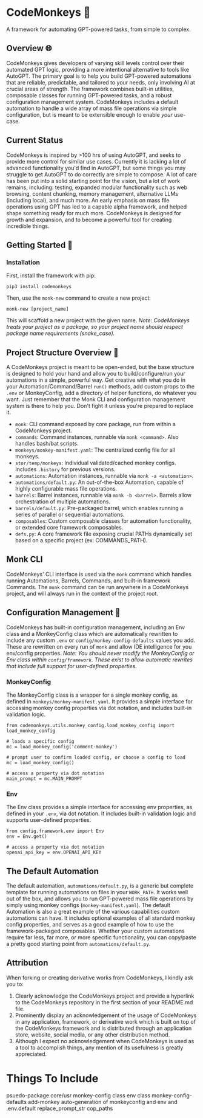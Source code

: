 # CodeMonkeys 🐒

A framework for automating GPT-powered tasks, from simple to complex.

## Overview 🌐

CodeMonkeys gives developers of varying skill levels control over their automated GPT logic, providing a more intentional alternative to tools like AutoGPT. The primary goal is to help you build GPT-powered automations that are reliable, predictable, and tailored to your needs, only involving AI at crucial areas of strength. The framework combines built-in utilities, composable classes for running GPT-powered tasks, and a robust configuration management system. CodeMonkeys includes a default automation to handle a wide array of mass file operations via simple configuration, but is meant to be extensible enough to enable *your* use-case.

## Current Status
CodeMonkeys is inspired by >100 hrs of using AutoGPT, and seeks to provide more control for similar use cases. Currently it is lacking a lot of advanced functionality you'd find in AutoGPT, but some things you may struggle to get AutoGPT to do correctly are simple to compose. A lot of care has been put into a solid starting point for the vision, but a lot of work remains, including: testing, expanded modular functionality such as web browsing, content chunking, memory management, alternative LLMs (including local), and much more. An early emphasis on mass file operations using GPT has led to a capable alpha framework, and helped shape something ready for much more. CodeMonkeys is designed for growth and expansion, and to become a powerful tool for creating incredible things.

## Getting Started 🚀

### Installation

First, install the framework with pip:
```
pip3 install codemonkeys
```

Then, use the `monk-new` command to create a new project:
```
monk-new [project_name]
```
This will scaffold a new project with the given name. _Note: CodeMonkeys treats your project as a package, so your project name should respect package name requirements (snake_case)._

## Project Structure Overview 📁
A CodeMonkeys project is meant to be open-ended, but the base structure is designed to hold your hand and allow you to build/configure/run your automations in a simple, powerful way. Get creative with what you do in your Automation/Command/Barrel `run()` methods, add custom props to the `.env` or MonkeyConfig, add a directory of helper functions, do whatever you want. Just remember that the Monk CLI and configuration management system is there to help you. Don't fight it unless you're prepared to replace it.

* `monk`: CLI command exposed by core package, run from within a CodeMonkeys project.
* `commands`: Command instances, runnable via `monk <command>`. Also handles bash/bat scripts.
* `monkeys/monkey-manifest.yaml`: The centralized config file for all monkeys.
* `stor/temp/monkeys`: Individual validated/cached monkey configs. Includes `.history` for previous versions.
* `automations`: Automation instances, runnable via `monk -a <automation>`.
* `automations/default.py`: An out-of-the-box Automation, capable of highly configurable mass file operations.
* `barrels`: Barrel instances, runnable via `monk -b <barrel>`. Barrels allow orchestration of multiple automations.
* `barrels/default.py`: Pre-packaged barrel, which enables running a series of parallel or sequential automations.
* `composables`: Custom composable classes for automation functionality, or extended core framework composables.
* `defs.py`: A core framework file exposing crucial PATHs dynamically set based on a specific project (ex: COMMANDS_PATH).

## Monk CLI 

CodeMonkeys' CLI interface is used via the `monk` command which handles running Automations, Barrels, Commands, and built-in framework Commands. The `monk` command can be run anywhere in a CodeMonkeys project, and will always run in the context of the project root.

## Configuration Management 📝
CodeMonkeys has built-in configuration management, including an Env class and a MonkeyConfig class which are automatically rewritten to include any custom `.env` or `config/monkey-config-defaults` values you add. These are rewritten on every run of `monk` and allow IDE intelligence for you env/config properties.
_Note: You should never modify the MonkeyConfig or Env class within `config/framework`. These exist to allow automatic rewrites that include full support for user-defined properties._

### MonkeyConfig 
The MonkeyConfig class is a wrapper for a single monkey config, as defined in `monkeys/monkey-manifest.yaml`. It provides a simple interface for accessing monkey config properties via dot notation, and includes built-in validation logic.

```
from codemonkeys.utils.monkey_config.load_monkey_config import load_monkey_config

# loads a specific config
mc = load_monkey_config('comment-monkey')

# prompt user to confirm loaded config, or choose a config to load
mc = load_monkey_config()

# access a property via dot notation
main_prompt = mc.MAIN_PROMPT
```

### Env
The Env class provides a simple interface for accessing env properties, as defined in your `.env`, via dot notation. It includes built-in validation logic and supports user-defined properties.

```
from config.framework.env import Env
env = Env.get()

# access a property via dot notation
openai_api_key = env.OPENAI_API_KEY
```

## The Default Automation

The default automation, `automations/default.py`, is a generic but complete template for running automations on files in your `WORK_PATH`. It works well out of the box, and allows you to run GPT-powered mass file operations by simply using monkey configs (`monkey-manifest.yaml`). The default Automation is also a great example of the various capabilities custom automations can have. It includes optional examples of all standard monkey config properties, and serves as a good example of how to use the framework-packaged composables. Whether your custom automations require far less, far more, or more specific functionality, you can copy/paste a pretty good starting point from `automations/default.py`.

## Attribution

When forking or creating derivative works from CodeMonkeys, I kindly ask you to:

1. Clearly acknowledge the CodeMonkeys project and provide a hyperlink to the CodeMonkeys repository in the first
   section of your README.md file.
2. Prominently display an acknowledgement of the usage of CodeMonkeys in any application, framework, or derivative work
   which is built on top of the CodeMonkeys framework and is distributed through an application store, website, social
   media, or any other distribution method.
3. Although I expect no acknowledgement when CodeMonkeys is used as a tool to accomplish things, any mention of its
   usefulness is greatly appreciated.


# Things To Include
psuedo-package
core/usr
monkey-config class
env class
monkey-config-defaults
add-monkey
auto-generation of monkeyconfig and env and .env.default
replace_prompt_str
cop_paths